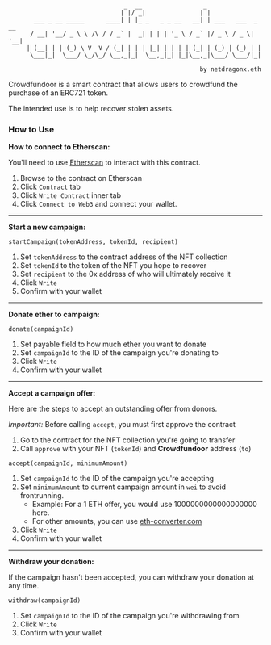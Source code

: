 ```

                                _  __                 _
                               | |/ _|               | |
       ___ _ __ _____      ____| | |_ _   _ _ __   __| | ___   ___  _ __
      / __| '__/ _ \ \ /\ / / _` |  _| | | | '_ \ / _` |/ _ \ / _ \| '__|
     | (__| | | (_) \ V  V / (_| | | | |_| | | | | (_| | (_) | (_) | |
      \___|_|  \___/ \_/\_/ \__,_|_|  \__,_|_| |_|\__,_|\___/ \___/|_|

                                                     by netdragonx.eth

```

Crowdfundoor is a smart contract that allows users to crowdfund the purchase of an ERC721 token.

The intended use is to help recover stolen assets.

### How to Use

**How to connect to Etherscan:**

You'll need to use [Etherscan](https://etherscan.io) to interact with this contract.

1. Browse to the contract on Etherscan
2. Click `Contract` tab
3. Click `Write Contract` inner tab
4. Click `Connect to Web3` and connect your wallet.

---

**Start a new campaign:**

`startCampaign(tokenAddress, tokenId, recipient)`

1. Set `tokenAddress` to the contract address of the NFT collection
2. Set `tokenId` to the token of the NFT you hope to recover
3. Set `recipient` to the 0x address of who will ultimately receive it
4. Click `Write`
5. Confirm with your wallet

---

**Donate ether to campaign:**

`donate(campaignId)`

1. Set payable field to how much ether you want to donate
2. Set `campaignId` to the ID of the campaign you're donating to
3. Click `Write`
4. Confirm with your wallet

---

**Accept a campaign offer:**

Here are the steps to accept an outstanding offer from donors.

_Important:_ Before calling `accept`, you must first approve the contract

1. Go to the contract for the NFT collection you're going to transfer
2. Call `approve` with your NFT (`tokenId`) and **Crowdfundoor** address (`to`)

`accept(campaignId, minimumAmount)`

1. Set `campaignId` to the ID of the campaign you're accepting
2. Set `minimumAmount` to current campaign amount in `wei` to avoid frontrunning.
   - Example: For a 1 ETH offer, you would use 1000000000000000000 here.
   - For other amounts, you can use [eth-converter.com](https://eth-converter.com/)
3. Click `Write`
4. Confirm with your wallet

---

**Withdraw your donation:**

If the campaign hasn't been accepted, you can withdraw your donation at any time.

`withdraw(campaignId)`

1. Set `campaignId` to the ID of the campaign you're withdrawing from
2. Click `Write`
3. Confirm with your wallet
